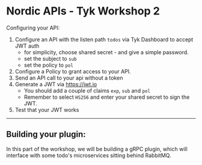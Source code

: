 Nordic APIs - Tyk Workshop 2
============================

Configuring your API:

1. Configure an API with the listen path `todos` via Tyk Dashboard to accept JWT auth
    - for simplicity, choose shared secret - and give a simple password.
    - set the subject to `sub`
    - set the policy to `pol`
2. Configure a Policy to grant access to your API.
3. Send an API call to your api without a token
4. Generate a JWT via https://jwt.io
    - You should add a couple of claims `exp`, `sub` and `pol`
    - Remember to select `HS256` and enter your shared secret to sign the JWT.
5. Test that your JWT works

---

## Building your plugin:

In this part of the workshop, we will be building a gRPC plugin, which will interface with
some todo's microservices sitting behind RabbitMQ.


